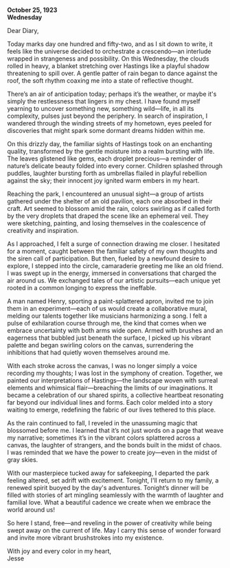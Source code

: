 
**October 25, 1923**  
**Wednesday**  

Dear Diary,

Today marks day one hundred and fifty-two, and as I sit down to write, it feels like the universe decided to orchestrate a crescendo—an interlude wrapped in strangeness and possibility. On this Wednesday, the clouds rolled in heavy, a blanket stretching over Hastings like a playful shadow threatening to spill over. A gentle patter of rain began to dance against the roof, the soft rhythm coaxing me into a state of reflective thought.

There’s an air of anticipation today; perhaps it’s the weather, or maybe it's simply the restlessness that lingers in my chest. I have found myself yearning to uncover something new, something wild—life, in all its complexity, pulses just beyond the periphery. In search of inspiration, I wandered through the winding streets of my hometown, eyes peeled for discoveries that might spark some dormant dreams hidden within me.

On this drizzly day, the familiar sights of Hastings took on an enchanting quality, transformed by the gentle moisture into a realm bursting with life. The leaves glistened like gems, each droplet precious—a reminder of nature’s delicate beauty folded into every corner. Children splashed through puddles, laughter bursting forth as umbrellas flailed in playful rebellion against the sky; their innocent joy ignited warm embers in my heart. 

Reaching the park, I encountered an unusual sight—a group of artists gathered under the shelter of an old pavilion, each one absorbed in their craft. Art seemed to blossom amid the rain, colors swirling as if called forth by the very droplets that draped the scene like an ephemeral veil. They were sketching, painting, and losing themselves in the coalescence of creativity and inspiration.

As I approached, I felt a surge of connection drawing me closer. I hesitated for a moment, caught between the familiar safety of my own thoughts and the siren call of participation. But then, fueled by a newfound desire to explore, I stepped into the circle, camaraderie greeting me like an old friend. I was swept up in the energy, immersed in conversations that charged the air around us. We exchanged tales of our artistic pursuits—each unique yet rooted in a common longing to express the ineffable.

A man named Henry, sporting a paint-splattered apron, invited me to join them in an experiment—each of us would create a collaborative mural, melding our talents together like musicians harmonizing a song. I felt a pulse of exhilaration course through me, the kind that comes when we embrace uncertainty with both arms wide open. Armed with brushes and an eagerness that bubbled just beneath the surface, I picked up his vibrant palette and began swirling colors on the canvas, surrendering the inhibitions that had quietly woven themselves around me.

With each stroke across the canvas, I was no longer simply a voice recording my thoughts; I was lost in the symphony of creation. Together, we painted our interpretations of Hastings—the landscape woven with surreal elements and whimsical flair—breaching the limits of our imaginations. It became a celebration of our shared spirits, a collective heartbeat resonating far beyond our individual lines and forms. Each color melded into a story waiting to emerge, redefining the fabric of our lives tethered to this place.

As the rain continued to fall, I reveled in the unassuming magic that blossomed before me. I learned that it’s not just words on a page that weave my narrative; sometimes it’s in the vibrant colors splattered across a canvas, the laughter of strangers, and the bonds built in the midst of chaos. I was reminded that we have the power to create joy—even in the midst of gray skies.

With our masterpiece tucked away for safekeeping, I departed the park feeling altered, set adrift with excitement. Tonight, I'll return to my family, a renewed spirit buoyed by the day's adventures. Tonight’s dinner will be filled with stories of art mingling seamlessly with the warmth of laughter and familial love. What a beautiful cadence we create when we embrace the world around us!

So here I stand, free—and reveling in the power of creativity while being swept away on the current of life. May I carry this sense of wonder forward and invite more vibrant brushstrokes into my existence.

With joy and every color in my heart,  
Jesse
